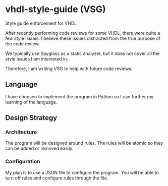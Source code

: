 # vhdl-style-guide (VSG)
Style guide enforcement for VHDL

After recently performing code reviews for some VHDL, there were quite a few style issues.
I believe these issues distracted from the true purpose of the code review.

We typically use Spyglass as a static analyzer, but it does not cover all the style issues I am interested in.

Therefore, I am writing VSG to help with future code reviews.

## Language

I have choosen to implement the program in Python so I can further my learning of the language.

## Design Strategy

### Architecture

The program will be designed around rules.
The rules will be atomic so they can be added or removed easily.

### Configuration

My plan is to use a JSON file to configure the program.
You will be able to turn off rules and configure rules through the file.


